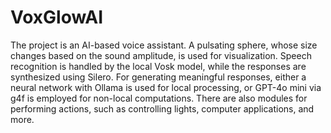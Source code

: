 # VoxGlowAI
The project is an AI-based voice assistant. A pulsating sphere, whose size changes based on the sound amplitude, is used for visualization. Speech recognition is handled by the local Vosk model, while the responses are synthesized using Silero. For generating meaningful responses, either a neural network with Ollama is used for local processing, or GPT-4o mini via g4f is employed for non-local computations. There are also modules for performing actions, such as controlling lights, computer applications, and more.


